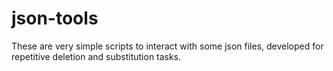 # json-tools

These are very simple scripts to interact with some json files,
developed for repetitive deletion and substitution tasks.
